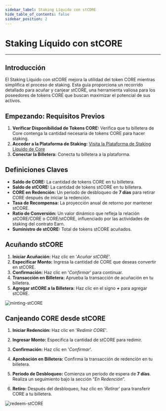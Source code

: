 ```yaml
---
sidebar_label: Staking Líquido con stCORE
hide_table_of_contents: false
sidebar_position: 2
---
```


# Staking Líquido con stCORE

---

## Introducción

El Staking Líquido con stCORE mejora la utilidad del token CORE mientras simplifica el proceso de staking. Esta guía proporciona un recorrido detallado para acuñar y canjear stCORE, una herramienta valiosa para los poseedores de tokens CORE que buscan maximizar el potencial de sus activos.

## Empezando: Requisitos Previos

1. **Verificar Disponibilidad de Tokens CORE:** Verifica que tu billetera de Core contenga la cantidad necesaria de tokens CORE para hacer staking.
2. **Acceder a la Plataforma de Staking:** [Visita la Plataforma de Staking Líquido de Core](https://stake.coredao.org/liquid-staking/stcore)
3. **Conectar la Billetera:** Conecta tu billetera a la plataforma.

## Definiciones Claves

- **Saldo de CORE:** La cantidad de tokens CORE en tu billetera.
- **Saldo de stCORE:** La cantidad de tokens stCORE en tu billetera.
- **CORE en Redención:** Un período de desbloqueo de **7 días** para retirar CORE después de iniciar la redención.
- **Tasa de Recompensa:** La proyección anual de retorno por mantener stCORE.
- **Ratio de Conversión:** Un valor dinámico que refleja la relación stCORE/CORE o CORE/stCORE, influenciado por las actividades de staking del contrato Earn.
- **Suministro de stCORE:** Total de tokens stCORE acuñados.

## Acuñando stCORE

1. **Iniciar Acuñación:** Haz clic en '_Acuñar stCORE_'.
2. **Especificar Monto:** Ingresa la cantidad de CORE que deseas convertir en stCORE.
3. **Confirmación:** Haz clic en '_Confirmar_' para continuar.
4. **Transacción en Billetera:** Aprueba la transacción de acuñación en tu billetera.
5. **Agregar stCORE a la Billetera:** Haz clic en el signo **_+_** para agregar stCORE.

![minting-stCORE](../../../../static/img/stCore/mint-stcore.png)

## Canjeando CORE desde stCORE

1. **Iniciar Redención:** Haz clic en '_Redimir CORE_'.

2. **Ingresar Monto:** Especifica la cantidad de stCORE para redimir.

3. **Confirmación:** Haz clic en '_Confirmar_'.

4. **Aprobación en Billetera:** Confirma la transacción de redención en tu billetera.

5. **Período de Desbloqueo:** Comienza un período de espera de **7 días**. Realiza un seguimiento bajo la sección “_En Redención_”.

6. **Retiro:** Después del desbloqueo, haz clic en '_Retirar_' para transferir CORE a tu billetera.

![redeem-stCORE](../../../../static/img/stCore/redeem-stcore.png)
